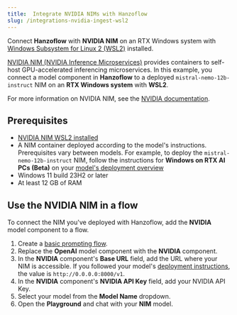 ```yaml
---
title:  Integrate NVIDIA NIMs with Hanzoflow
slug: /integrations-nvidia-ingest-wsl2
---
```


Connect **Hanzoflow** with **NVIDIA NIM** on an RTX Windows system with [Windows Subsystem for Linux 2 (WSL2)](https://learn.microsoft.com/en-us/windows/wsl/install) installed.

[NVIDIA NIM (NVIDIA Inference Microservices)](https://docs.nvidia.com/nim/index.html) provides containers to self-host GPU-accelerated inferencing microservices.
In this example, you connect a model component in **Hanzoflow** to a deployed `mistral-nemo-12b-instruct` NIM on an **RTX Windows system** with **WSL2**.

For more information on NVIDIA NIM, see the [NVIDIA documentation](https://docs.nvidia.com/nim/index.html).

## Prerequisites

* [NVIDIA NIM WSL2 installed](https://docs.nvidia.com/nim/wsl2/latest/getting-started.html)
* A NIM container deployed according to the model's instructions. Prerequisites vary between models.
For example, to deploy the `mistral-nemo-12b-instruct` NIM, follow the instructions for **Windows on RTX AI PCs (Beta)** on your [model's deployment overview](https://build.nvidia.com/nv-mistralai/mistral-nemo-12b-instruct/deploy?environment=wsl2.md)
* Windows 11 build 23H2 or later
* At least 12 GB of RAM

## Use the NVIDIA NIM in a flow

To connect the NIM you've deployed with Hanzoflow, add the **NVIDIA** model component to a flow.

1. Create a [basic prompting flow](/get-started-quickstart).
2. Replace the **OpenAI** model component with the **NVIDIA** component.
3. In the **NVIDIA** component's **Base URL** field, add the URL where your NIM is accessible. If you followed your model's [deployment instructions](https://build.nvidia.com/nv-mistralai/mistral-nemo-12b-instruct/deploy?environment=wsl2.md), the value is `http://0.0.0.0:8000/v1`.
4. In the **NVIDIA** component's **NVIDIA API Key** field, add your NVIDIA API Key.
5. Select your model from the **Model Name** dropdown.
6. Open the **Playground** and chat with your **NIM** model.